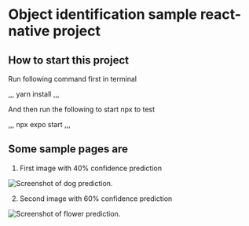 # Object identification sample react-native project

## How to start this project

Run following command first in terminal

,,,
yarn install
,,,

And then run the following to start npx to test

,,,
npx expo start
,,,

## Some sample pages are

1. First image with 40% confidence prediction

![Screenshot of dog prediction.](./assets/background1.jpg)

2. Second image with 60% confidence prediction

![Screenshot of flower prediction.](./assets/background.jpg)